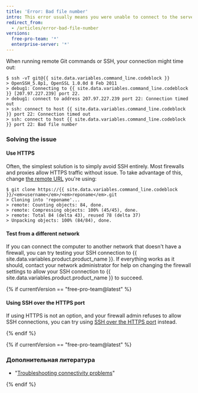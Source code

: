 ```yaml
---
title: 'Error: Bad file number'
intro: This error usually means you were unable to connect to the server. Often this is caused by firewalls and proxy servers.
redirect_from:
  - /articles/error-bad-file-number
versions:
  free-pro-team: '*'
  enterprise-server: '*'
---
```


When running remote Git commands or SSH, your connection might time out:

```shell
$ ssh -vT git@{{ site.data.variables.command_line.codeblock }}
> OpenSSH_5.8p1, OpenSSL 1.0.0d 8 Feb 2011
> debug1: Connecting to {{ site.data.variables.command_line.codeblock }} [207.97.227.239] port 22.
> debug1: connect to address 207.97.227.239 port 22: Connection timed out
> ssh: connect to host {{ site.data.variables.command_line.codeblock }} port 22: Connection timed out
> ssh: connect to host {{ site.data.variables.command_line.codeblock }} port 22: Bad file number
```

### Solving the issue

#### Use HTTPS

Often, the simplest solution is to simply avoid SSH entirely. Most firewalls and proxies allow HTTPS traffic without issue. To take advantage of this, change [the remote URL](/articles/which-remote-url-should-i-use) you're using:

```shell
$ git clone https://{{ site.data.variables.command_line.codeblock }}/<em>username</em>/<em>reponame</em>.git
> Cloning into 'reponame'...
> remote: Counting objects: 84, done.
> remote: Compressing objects: 100% (45/45), done.
> remote: Total 84 (delta 43), reused 78 (delta 37)
> Unpacking objects: 100% (84/84), done.
```

#### Test from a different network

If you can connect the computer to another network that doesn't have a firewall, you can try testing your SSH connection to {{ site.data.variables.product.product_name }}. If everything works as it should, contact your network administrator for help on changing the firewall settings to allow your SSH connection to {{ site.data.variables.product.product_name }} to succeed.

{% if currentVersion == "free-pro-team@latest" %}

#### Using SSH over the HTTPS port

If using HTTPS is not an option, and your firewall admin refuses to allow SSH connections, you can try using [SSH over the HTTPS port](/articles/using-ssh-over-the-https-port) instead.

{% endif %}

{% if currentVersion == "free-pro-team@latest" %}

### Дополнительная литература

- "[Troubleshooting connectivity problems](/articles/troubleshooting-connectivity-problems)"

{% endif %}

